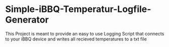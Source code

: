 # Simple-iBBQ-Temperatur-Logfile-Generator
This Project is meant to provide an easy to use Logging Script that connects to your iBBQ device and writes all recieved temperatures to a txt file
